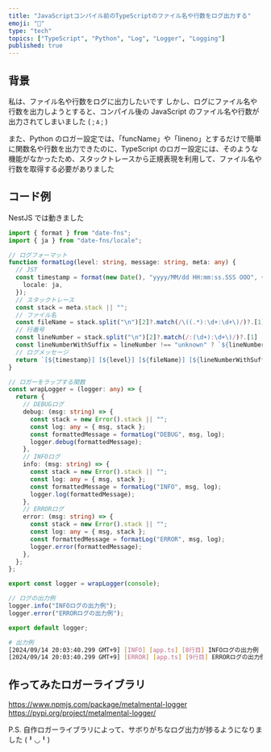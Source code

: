 ```yaml
---
title: "JavaScriptコンパイル前のTypeScriptのファイル名や行数をログ出力する"
emoji: "🐡"
type: "tech"
topics: ["TypeScript", "Python", "Log", "Logger", "Logging"]
published: true
---
```


## 背景

私は、ファイル名や行数をログに出力したいです
しかし、ログにファイル名や行数を出力しようとすると、コンパイル後の JavaScript のファイル名や行数が出力されてしまいました ( ;ㅿ; )

また、Python のロガー設定では、「funcName」や「lineno」とするだけで簡単に関数名や行数を出力できたのに、TypeScript のロガー設定には、そのような機能がなかったため、スタックトレースから正規表現を利用して、ファイル名や行数を取得する必要がありました

## コード例

NestJS では動きました

```typescript
import { format } from "date-fns";
import { ja } from "date-fns/locale";

// ログフォーマット
function formatLog(level: string, message: string, meta: any) {
  // JST
  const timestamp = format(new Date(), "yyyy/MM/dd HH:mm:ss.SSS OOO", {
    locale: ja,
  });
  // スタックトレース
  const stack = meta.stack || "";
  // ファイル名
  const fileName = stack.split("\n")[2]?.match(/\((.*):\d+:\d+\)/)?.[1] || "unknown";
  // 行番号
  const lineNumber = stack.split("\n")[2]?.match(/:(\d+):\d+\)/)?.[1] || "unknown";
  const lineNumberWithSuffix = lineNumber !== "unknown" ? `${lineNumber}行目` : "unknown";
  // ログメッセージ
  return `[${timestamp}] [${level}] [${fileName}] [${lineNumberWithSuffix}] ${message}`;
}

// ロガーをラップする関数
const wrapLogger = (logger: any) => {
  return {
    // DEBUGログ
    debug: (msg: string) => {
      const stack = new Error().stack || "";
      const log: any = { msg, stack };
      const formattedMessage = formatLog("DEBUG", msg, log);
      logger.debug(formattedMessage);
    },
    // INFOログ
    info: (msg: string) => {
      const stack = new Error().stack || "";
      const log: any = { msg, stack };
      const formattedMessage = formatLog("INFO", msg, log);
      logger.log(formattedMessage);
    },
    // ERRORログ
    error: (msg: string) => {
      const stack = new Error().stack || "";
      const log: any = { msg, stack };
      const formattedMessage = formatLog("ERROR", msg, log);
      logger.error(formattedMessage);
    },
  };
};

export const logger = wrapLogger(console);

// ログの出力例
logger.info("INFOログの出力例");
logger.error("ERRORログの出力例");

export default logger;
```

```bash
# 出力例
[2024/09/14 20:03:40.299 GMT+9] [INFO] [app.ts] [8行目] INFOログの出力例
[2024/09/14 20:03:40.299 GMT+9] [ERROR] [app.ts] [9行目] ERRORログの出力例
```

## 作ってみたロガーライブラリ

https://www.npmjs.com/package/metalmental-logger
https://pypi.org/project/metalmental-logger/

P.S. 自作ロガーライブラリによって、サボりがちなログ出力が捗るようになりました (╹◡╹)
